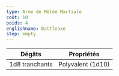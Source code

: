 ```yaml
---
type: Arme de Mêlée Martiale
coût: 10
poids: 4
englishname: Battleaxe
step: empty
---
```


| Dégâts         | Propriétés        |
| -------------- | ----------------- |
| 1d8 tranchants | Polyvalent (1d10) |
